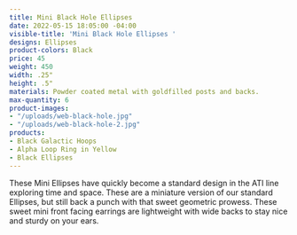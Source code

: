 ```yaml
---
title: Mini Black Hole Ellipses
date: 2022-05-15 18:05:00 -04:00
visible-title: 'Mini Black Hole Ellipses '
designs: Ellipses
product-colors: Black
price: 45
weight: 450
width: .25"
height: .5"
materials: Powder coated metal with goldfilled posts and backs.
max-quantity: 6
product-images:
- "/uploads/web-black-hole.jpg"
- "/uploads/web-black-hole-2.jpg"
products:
- Black Galactic Hoops
- Alpha Loop Ring in Yellow
- Black Ellipses
---
```


These Mini Ellipses have quickly become a standard design in the ATI line exploring time and space. These are a miniature version of our standard Ellipses, but still back a punch with that sweet geometric prowess. These sweet mini front facing earrings are lightweight with wide backs to stay nice and sturdy on your ears.